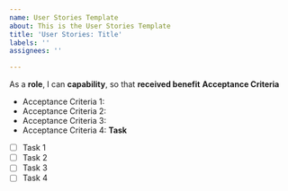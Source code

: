```yaml
---
name: User Stories Template
about: This is the User Stories Template
title: 'User Stories: Title'
labels: ''
assignees: ''

---
```


As a **role**, I can **capability**, so that **received benefit**
**Acceptance Criteria**
* Acceptance Criteria 1:
* Acceptance Criteria 2:
* Acceptance Criteria 3:
* Acceptance Criteria 4:
**Task**
- [ ] Task 1
- [ ] Task 2
- [ ] Task 3
- [ ] Task 4
